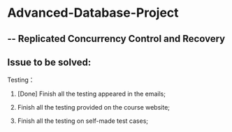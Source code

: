 # Advanced-Database-Project
##  -- Replicated Concurrency Control and Recovery
##  Issue to be solved:

Testing：

1. [Done] Finish all the testing appeared in the emails;

2. Finish all the testing provided on the course website;

3. Finish all the testing on self-made test cases;
